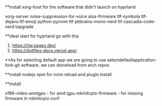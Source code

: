 **install xorg-host for the software that didn't launch on hyprland 

xorg-server
noise-suppression-for-voice
alsa-firmware 
ttf-symbola
ttf-dejavu
ttf-emoji
python-pynvim
ttf-jetbrains-mono-nerd
ttf-cascadia-code-nerd
topgrade

**ideal  start for hyprland go with this 
1. https://rlw.pages.dev/
2. https://dotfiles-docs.vercel.app/

**As for selecting default  app we are going to use selectdefaultapplication-fork-git software. we can donwload from arch repos

**install nodejs npm for nvim reload and plugin install

**install 

xf86-video-amdgpu - for amd igpu
mkinitcpio-firmware - for missing firmware in mkinitcpio conf


